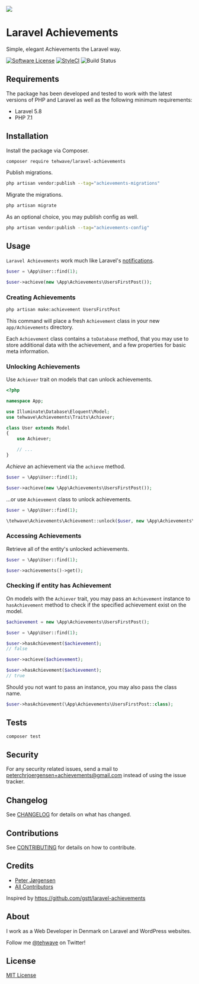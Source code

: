 ![](https://banners.beyondco.de/Laravel%20Achievements.png?theme=light&packageName=tehwave%2Flaravel-achievements&pattern=wiggle&style=style_1&description=Simple%2C+elegant+Achievements+the+Laravel+way.&md=1&showWatermark=1&fontSize=100px&images=https%3A%2F%2Flaravel.com%2Fimg%2Flogomark.min.svg)


# Laravel Achievements

Simple, elegant Achievements the Laravel way.

[![Software License](https://img.shields.io/badge/license-MIT-brightgreen.svg?style=flat-square)](LICENSE)
[![StyleCI](https://styleci.io/repos/178260666/shield)](https://styleci.io/repos/178260666)
![Build Status](https://github.com/tehwave/laravel-achievements/workflows/tests/badge.svg)

## Requirements

The package has been developed and tested to work with the latest versions of PHP and Laravel as well as the following minimum requirements:

- Laravel 5.8
- PHP 7.1


## Installation

Install the package via Composer.

```bash
composer require tehwave/laravel-achievements
```

Publish migrations.

```bash
php artisan vendor:publish --tag="achievements-migrations"
```

Migrate the migrations.

```bash
php artisan migrate
```

As an optional choice, you may publish config as well.

```bash
php artisan vendor:publish --tag="achievements-config"
```

## Usage

`Laravel Achievements` work much like Laravel's [notifications](https://laravel.com/docs/notifications).

```php
$user = \App\User::find(1);

$user->achieve(new \App\Achievements\UsersFirstPost());
```

### Creating Achievements

```bash
php artisan make:achievement UsersFirstPost
```

This command will place a fresh `Achievement` class in your new `app/Achievements` directory.

Each `Achievement` class contains a `toDatabase` method, that you may use to store additional data with the achievement, and a few properties for basic meta information.

### Unlocking Achievements

Use `Achiever` trait on models that can unlock achievements.

```php
<?php

namespace App;

use Illuminate\Database\Eloquent\Model;
use tehwave\Achievements\Traits\Achiever;

class User extends Model
{
    use Achiever;

    // ...
}
```

*Achieve* an achievement via the `achieve` method.

```php
$user = \App\User::find(1);

$user->achieve(new \App\Achievements\UsersFirstPost());
```

...or use `Achievement` class to unlock achievements.

```php
$user = \App\User::find(1);

\tehwave\Achievements\Achievement::unlock($user, new \App\Achievements\UsersFirstPost());
```

### Accessing Achievements

Retrieve all of the entity's unlocked achievements.

```php
$user = \App\User::find(1);

$user->achievements()->get();
```

### Checking if entity has Achievement

On models with the `Achiever` trait, you may pass an `Achievement` instance to `hasAchievement` method to check if the specified achievement exist on the model.

```php
$achievement = new \App\Achievements\UsersFirstPost();

$user = \App\User::find(1);

$user->hasAchievement($achievement);
// false

$user->achieve($achievement);

$user->hasAchievement($achievement);
// true
```

Should you not want to pass an instance, you may also pass the class name.

```php
$user->hasAchievement(\App\Achievements\UsersFirstPost::class);
```

## Tests

```bash
composer test
```

## Security

For any security related issues, send a mail to [peterchrjoergensen+achievements@gmail.com](mailto:peterchrjoergensen+achievements@gmail.com) instead of using the issue tracker.

## Changelog

See [CHANGELOG](CHANGELOG.md) for details on what has changed.

## Contributions

See [CONTRIBUTING](CONTRIBUTING.md) for details on how to contribute.

## Credits

- [Peter Jørgensen](https://github.com/tehwave)
- [All Contributors](../../contributors)

Inspired by https://github.com/gstt/laravel-achievements

## About

I work as a Web Developer in Denmark on Laravel and WordPress websites.

Follow me [@tehwave](https://twitter.com/tehwave) on Twitter!

## License

[MIT License](LICENSE)
